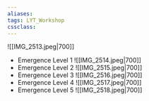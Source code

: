 ```yaml
---
aliases:
tags: LYT_Workshop 
cssclass: 
---
```


![[IMG_2513.jpeg|700]]
- Emergence Level 1
	![[IMG_2514.jpeg|700]]
- Emergence Level 2
	![[IMG_2515.jpeg|700]]
- Emergence Level 3
	![[IMG_2516.jpeg|700]]
- Emergence Level 4
	![[IMG_2517.jpeg|700]]
- Emergence Level 5
	![[IMG_2518.jpeg|700]]


